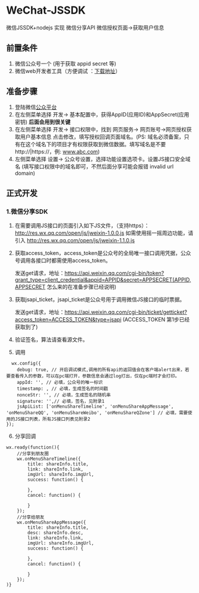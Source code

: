 # WeChat-JSSDK
微信JSSDK+nodejs 实现 微信分享API 微信授权页面->获取用户信息

## 前置条件
1. 微信公众号一个 (用于获取 appid secret 等)
2. 微信web开发者工具（方便调试 ：<a href="https://mp.weixin.qq.com/wiki/10/e5f772f4521da17fa0d7304f68b97d7e.html#.E4.B8.8B.E8.BD.BD.E5.9C.B0.E5.9D.80">下载地址</a>）

## 准备步骤
1. 登陆微信<a href="https://mp.weixin.qq.com">公众平台</a>
2. 在左侧菜单选择 开发-> 基本配置中，获得AppID(应用ID)和AppSecret(应用密钥) <strong>后面会用到很关键</strong>
3. 在左侧菜单选择 开发-> 接口权限中，找到 网页服务-> 网页账号->网页授权获取用户基本信息 点击修改，填写授权回调页面域名。(PS: 域名必须备案，只有在这个域名下的项目才有权限获取到微信数据。填写域名是不要http://|https://，例: www.abc.com)
4. 左侧菜单选择 设置-> 公众号设置，选择功能设置选项卡。设置JS接口安全域名 (填写接口权限中的域名即可，不然后面分享可能会报错 invalid url domain)

## 正式开发

### 1.微信分享SDK

1. 在需要调用JS接口的页面引入如下JS文件，（支持https）：http://res.wx.qq.com/open/js/jweixin-1.0.0.js
如需使用摇一摇周边功能，请引入 http://res.wx.qq.com/open/js/jweixin-1.1.0.js

2. 获取access_token，access_token是公众号的全局唯一接口调用凭据，公众号调用各接口时都需使用access_token。

	 发送get请求，地址：https://api.weixin.qq.com/cgi-bin/token?grant_type=client_credential&appid=APPID&secret=APPSECRET(APPID,APPSECRET 怎么来的在准备步骤已经说明)

3. 获取jsapi_ticket，jsapi_ticket是公众号用于调用微信JS接口的临时票据。

    发送get请求，地址：https://api.weixin.qq.com/cgi-bin/ticket/getticket?access_token=ACCESS_TOKEN&type=jsapi
    (ACCESS_TOKEN 第1步已经获取到了)
    
4. 验证签名，算法请查看源文件。 

5. 调用 
```
  wx.config({
    debug: true, // 开启调试模式,调用的所有api的返回值会在客户端alert出来，若要查看传入的参数，可以在pc端打开，参数信息会通过log打出，仅在pc端时才会打印。
    appId: '', // 必填，公众号的唯一标识
    timestamp: , // 必填，生成签名的时间戳
    nonceStr: '', // 必填，生成签名的随机串
    signature: '',// 必填，签名，见附录1
    jsApiList: ['onMenuShareTimeline', 'onMenuShareAppMessage', 'onMenuShareQQ', 'onMenuShareWeibo', 'onMenuShareQZone'] // 必填，需要使用的JS接口列表，所有JS接口列表见附录2
});
```

6. 分享回调
```
wx.ready(function(){
    //分享到朋友圈
    wx.onMenuShareTimeline({
        title: shareInfo.title,
        link: shareInfo.link,
        imgUrl: shareInfo.imgUrl,
        success: function() {

        },
        cancel: function() {

        }
    });
    //分享给朋友
    wx.onMenuShareAppMessage({
        title: shareInfo.title,
        desc: shareInfo.desc,
        link: shareInfo.link,
        imgUrl: shareInfo.imgUrl,
        success: function() {

        },
        cancel: function() {

        }
    });
)}
```



